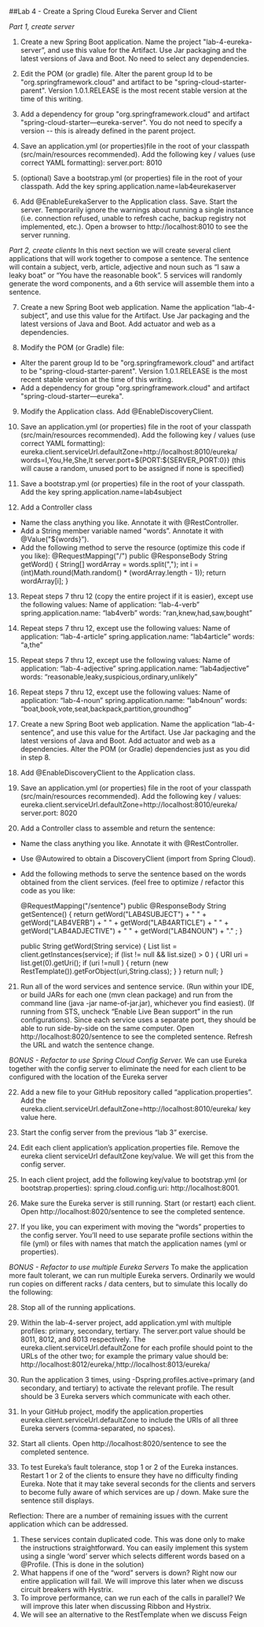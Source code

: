 ##Lab 4 - Create a Spring Cloud Eureka Server and Client

*Part 1, create server*

1. Create a new Spring Boot application.  Name the project "lab-4-eureka-server”, and use this value for the Artifact.  Use Jar packaging and the latest versions of Java and Boot. No need to select any dependencies.

2. Edit the POM (or gradle) file.  Alter the parent group Id to be "org.springframework.cloud" and artifact to be "spring-cloud-starter-parent".  Version 1.0.1.RELEASE is the most recent stable version at the time of this writing. 

3. Add a dependency for group "org.springframework.cloud" and artifact "spring-cloud-starter—eureka-server".  You do not need to specify a version -- this is already defined in the parent project.  

4. Save an application.yml (or properties)file in the root of your classpath (src/main/resources recommended).  Add the following key / values (use correct YAML formatting):
server.port: 8010

5. (optional) Save a bootstrap.yml (or properties) file in the root of your classpath.  Add the key spring.application.name=lab4eurekaserver

6. Add @EnableEurekaServer to the Application class.  Save.  Start the server.  Temporarily ignore the warnings about running a single instance (i.e. connection refused, unable to refresh cache, backup registry not implemented, etc.).  Open a browser to http://localhost:8010 to see the server running.

*Part 2, create clients*
In this next section we will create several client applications that will work together to compose a sentence.  The sentence will contain a subject, verb, article, adjective and noun such as “I saw a leaky boat” or “You have the reasonable book”.  5 services will randomly generate the word components, and a 6th service will assemble them into a sentence.

7. Create a new Spring Boot web application.  Name the application “lab-4-subject”, and use this value for the Artifact.  Use Jar packaging and the latest versions of Java and Boot.  Add actuator and web as a dependencies.

8. Modify the POM (or Gradle) file:  
- Alter the parent group Id to be "org.springframework.cloud" and artifact to be "spring-cloud-starter-parent".  Version 1.0.1.RELEASE is the most recent stable version at the time of this writing. 
- Add a dependency for group "org.springframework.cloud" and artifact "spring-cloud-starter—eureka".

9. Modify the Application class.  Add @EnableDiscoveryClient.

10. Save an application.yml (or properties) file in the root of your classpath (src/main/resources recommended).  Add the following key / values (use correct YAML formatting):
eureka.client.serviceUrl.defaultZone=http://localhost:8010/eureka/
words=I,You,He,She,It
server.port=${PORT:${SERVER_PORT:0}}
(this will cause a random, unused port to be assigned if none is specified)

11. Save a bootstrap.yml (or properties) file in the root of your classpath.  Add the key spring.application.name=lab4subject

12. Add a Controller class
- Name the class anything you like.  Annotate it with @RestController.
- Add a String member variable named “words”.  Annotate it with @Value("${words}”).
- Add the following method to serve the resource (optimize this code if you like):
	@RequestMapping("/")
	public @ResponseBody String getWord() {
		String[] wordArray = words.split(",");
		int i = (int)Math.round(Math.random() * (wordArray.length - 1));
		return wordArray[i];
	}

13. Repeat steps 7 thru 12 (copy the entire project if it is easier), except use the following values:
Name of application: “lab-4-verb”
spring.application.name: “lab4verb”
words: “ran,knew,had,saw,bought”

14. Repeat steps 7 thru 12, except use the following values:
Name of application: “lab-4-article”
spring.application.name: “lab4article”
words: “a,the”

15. Repeat steps 7 thru 12, except use the following values:
Name of application: “lab-4-adjective”
spring.application.name: “lab4adjective”
words: “reasonable,leaky,suspicious,ordinary,unlikely”

16. Repeat steps 7 thru 12, except use the following values:
Name of application: “lab-4-noun”
spring.application.name: “lab4noun”
words: “boat,book,vote,seat,backpack,partition,groundhog”

17. Create a new Spring Boot web application.  Name the application “lab-4-sentence”, and use this value for the Artifact.  Use Jar packaging and the latest versions of Java and Boot.  Add actuator and web as a dependencies.  Alter the POM (or Gradle) dependencies just as you did in step 8. 

18. Add @EnableDiscoveryClient to the Application class.  

19. Save an application.yml (or properties) file in the root of your classpath (src/main/resources recommended).  Add the following key / values:
eureka.client.serviceUrl.defaultZone=http://localhost:8010/eureka/
server.port: 8020

20. Add a Controller class to assemble and return the sentence:
- Name the class anything you like.  Annotate it with @RestController.
- Use @Autowired to obtain a DiscoveryClient (import from Spring Cloud).
- Add the following methods to serve the sentence based on the words obtained from the client services. (feel free to optimize / refactor this code as you like:

	@RequestMapping("/sentence")
	public @ResponseBody String getSentence() {
	  return 
		getWord("LAB4SUBJECT") + " "
		+ getWord("LAB4VERB") + " "
		+ getWord("LAB4ARTICLE") + " "
		+ getWord("LAB4ADJECTIVE") + " "
		+ getWord("LAB4NOUN") + "."
		;
	}

	public String getWord(String service) {
          List<ServiceInstance> list = client.getInstances(service);
          if (list != null && list.size() > 0 ) {
      	  URI uri = list.get(0).getUri();
	      	if (uri !=null ) {
	      		return (new RestTemplate()).getForObject(uri,String.class);
	      	}
          }
          return null;
	}

21. Run all of the word services and sentence service.  (Run within your IDE, or build JARs for each one (mvn clean package) and run from the command line (java -jar name-of-jar.jar), whichever you find easiest).  (If running from STS, uncheck “Enable Live Bean support” in the run configurations).  Since each service uses a separate port, they should be able to run side-by-side on the same computer.  Open http://localhost:8020/sentence to see the completed sentence.  Refresh the URL and watch the sentence change.
 	
*BONUS - Refactor to use Spring Cloud Config Server.*
We can use Eureka together with the config server to eliminate the need for each client to be configured with the location of the Eureka server

22. Add a new file to your GitHub repository called “application.properties”.  Add the eureka.client.serviceUrl.defaultZone=http://localhost:8010/eureka/ key value here.

23. Start the config server from the previous “lab 3” exercise.

24. Edit each client application’s application.properties file.  Remove the eureka client serviceUrl defaultZone key/value.  We will get this from the config server.

25. In each client project, add the following key/value to bootstrap.yml (or bootstrap.properties): spring.cloud.config.uri: http://localhost:8001.

26. Make sure the Eureka server is still running.  Start (or restart) each client. Open http://localhost:8020/sentence to see the completed sentence.

27. If you like, you can experiment with moving the “words” properties to the config server.  You’ll need to use separate profile sections within the file (yml) or files with names that match the application names (yml or properties).

*BONUS - Refactor to use multiple Eureka Servers*
To make the application more fault tolerant, we can run multiple Eureka servers.  Ordinarily we would run copies on different racks / data centers, but to simulate this locally do the following:

28.  Stop all of the running applications.

29.  Within the lab-4-server project, add application.yml with multiple profiles:
primary, secondary, tertiary.  The server.port value should be 8011, 8012, and 8013 respectively.  The eureka.client.serviceUrl.defaultZone for each profile should point to the URLs of the other two; for example the primary value should be: http://localhost:8012/eureka/,http://localhost:8013/eureka/

30.  Run the application 3 times, using -Dspring.profiles.active=primary (and secondary, and tertiary) to activate the relevant profile.  The result should be 3 Eureka servers which communicate with each other.

31.  In your GitHub project, modify the application.properties eureka.client.serviceUrl.defaultZone to include the URIs of all three Eureka servers (comma-separated, no spaces).

32.  Start all clients.  Open http://localhost:8020/sentence to see the completed sentence.

33.  To test Eureka’s fault tolerance, stop 1 or 2 of the Eureka instances.  Restart 1 or 2 of the clients to ensure they have no difficulty finding Eureka.  Note that it may take several seconds for the clients and servers to become fully aware of which services are up / down.  Make sure the sentence still displays.


Reflection:  There are a number of remaining issues with the current application which can be addressed.
1. These services contain duplicated code.  This was done only to make the instructions straightforward.  You can easily implement this system using a single ‘word’ server which selects different words based on a @Profile.  (This is done in the solution)
2. What happens if one of the “word” servers is down?  Right now our entire application will fail.  We will improve this later when we discuss circuit breakers with Hystrix.
3. To improve performance, can we run each of the calls in parallel?  We will improve this later when discussing Ribbon and Hystrix.
4. We will see an alternative to the RestTemplate when we discuss Feign

